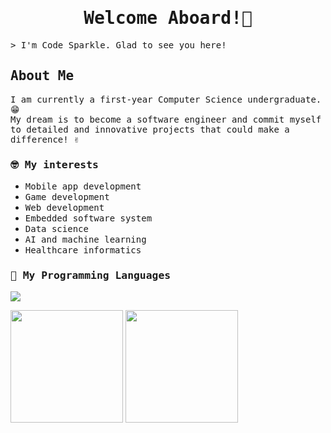 <h1 align="center"><samp> Welcome Aboard!👋 </samp></h1>

<!-- Introduction --->
<samp>&gt; I'm Code Sparkle. Glad to see you here! </samp>

## <samp>About Me</samp>
<samp> I am currently a first-year Computer Science undergraduate. 😁 <br> My dream is to become a software engineer and commit myself to detailed and innovative projects that could make a difference! ✌️</samp>

### <samp> 🤓 My interests</samp>
- <samp> Mobile app development </samp>
- <samp> Game development </samp>
- <samp> Web development </samp>
- <samp> Embedded software system </samp>
- <samp> Data science </samp>
- <samp> AI and machine learning </samp>
- <samp> Healthcare informatics </samp>

### <samp> 🌱 My Programming Languages </samp>
<!-- Language List --->

<p>
  <a href=https://skillicons.dev">
    <img src="https://skillicons.dev/icons?i=java,python,js,html,css&theme=light"/>
  </a>
</p>
<!-- Language Statistics --->
<p>
  <img height="180em" src="https://github-readme-stats.vercel.app/api/top-langs/?username=code-sparkle&show_icons=true&hide-border=true&layout=compact"/>
  <img height="180em" src="https://github-readme-stats.vercel.app/api?username=code-sparkle&show_icons=true&hide_border=true&&count_private=true&include_all_commits=true" />
</p>
